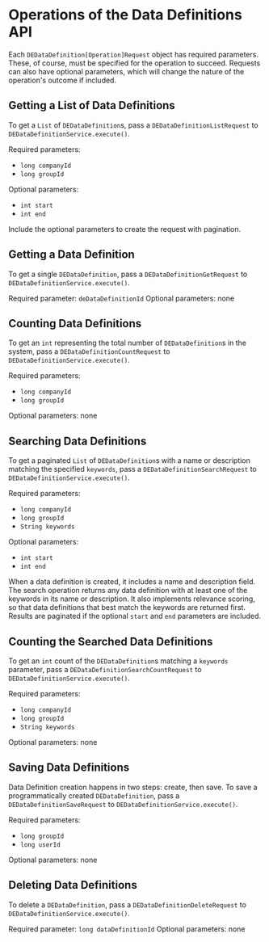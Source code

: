 # Operations of the Data Definitions API

Each `DEDataDefinition[Operation]Request` object has required parameters. These,
of course, must be specified for the operation to succeed. Requests can also
have optional parameters, which will change the nature of the operation's
outcome if included. 

## Getting a List of Data Definitions

To get a `List` of `DEDataDefinition`s, pass a `DEDataDefinitionListRequest` to
`DEDataDefinitionService.execute()`.

Required parameters: 
- `long companyId`
- `long groupId`

Optional parameters:
- `int start`
- `int end`

Include the optional parameters to create the request with pagination.

## Getting a Data Definition

To get a single `DEDataDefinition`, pass a `DEDataDefinitionGetRequest` to
`DEDataDefinitionService.execute()`.

Required parameter: `deDataDefinitionId`
Optional parameters: none

## Counting Data Definitions

To get an `int` representing the total number of `DEDataDefinition`s in the
system, pass a `DEDataDefinitionCountRequest` to
`DEDataDefinitionService.execute()`.

Required parameters: 
- `long companyId`
- `long groupId`

Optional parameters: none

## Searching Data Definitions

To get a paginated `List` of `DEDataDefinition`s with a name or description
matching the specified `keywords`, pass a `DEDataDefinitionSearchRequest` to
`DEDataDefinitionService.execute()`.

Required parameters: 
- `long companyId`
- `long groupId`
- `String keywords`

Optional parameters:
- `int start`
- `int end`

When a data definition is created, it includes a name and description field. The
search operation returns any data definition with at least one of the keywords
in its name or description. It also implements relevance scoring, so that data
definitions that best match the keywords are returned first.  Results are
paginated if the optional `start` and `end` parameters are included.

## Counting the Searched Data Definitions

To get an `int` count of the `DEDataDefinition`s matching a `keywords`
parameter, pass a `DEDataDefinitionSearchCountRequest` to
`DEDataDefinitionService.execute()`.

Required parameters: 
- `long companyId`
- `long groupId`
- `String keywords`

Optional parameters: none

## Saving Data Definitions

Data Definition creation happens in two steps: create, then save. To save a
programmatically created `DEDataDefinition`, pass a
`DEDataDefinitionSaveRequest` to `DEDataDefinitionService.execute()`.

Required parameters:
- `long groupId`
- `long userId`

Optional parameters: none

## Deleting Data Definitions

To delete a `DEDataDefinition`, pass a `DEDataDefinitionDeleteRequest` to
`DEDataDefinitionService.execute()`.

Required parameter: `long dataDefinitionId`
Optional parameters: none

<!-- API NOT READY FOR DOCS YET -->
<!--
## Defining Permissions on Data Definitions

To get a `List` of `DEDataDefinition`, pass a `DEDataDefinitionListRequest` to
`DEDataDefinitionService.execute()`.
-->
